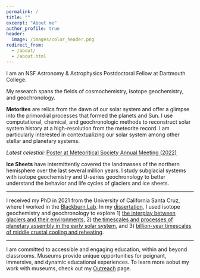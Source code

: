 ```yaml
---
permalink: /
title: ""
excerpt: "About me"
author_profile: true
header:
  image: /images/color_header.png
redirect_from: 
  - /about/
  - /about.html
---
```

I am an NSF Astronomy & Astrophysics Postdoctoral Fellow at Dartmouth College.

My research spans the fields of cosmochemistry, isotope geochemistry, and geochronology. 

**Metorites** are relics from the dawn of our solar system and offer a glimpse into the primordial processes that formed the planets and Sun. I use computational, chemical, and geochronologic methods to reconstruct solar system history at a high-resolution from the meteorite record. I am particularly interested in contextualizing our solar system among other stellar and planetary systems.

<em>Latest celestial:</em> [Poster at Meteoritical Society Annual Meeting (2022)](../files/Edwards_metsoc22.pdf)

**Ice Sheets** have intermittently covered the landmasses of the northern hemisphere over the last several million years. I study subglacial systems with isotope geochemistry and U-series geochronology to better understand the behavior and life cycles of glaciers and ice sheets.

<!---<em>Latest glacial:</em> --->

---
I received my PhD in 2021 from the University of California Santa Cruz, where I worked in the [Blackburn Lab](https://ucscgeochronology.sites.ucsc.edu/). In my [dissertation]((https://escholarship.org/uc/item/0vp7r59z)), I used isotope geochemistry and geochronology to explore 1) [the interplay between glaciers and their environments](../_research/res-2-Subglacial.md),  2) [the timescales and processes of planetary assembly in the early solar system](../_research/res-3-chondrite.md), and 3) [billion-year timescales of middle crustal cooling and reheating](../_research/res-4-thermochron.md).

---
I am committed to accessible and engaging education, within and beyond classrooms. Museums provide unique opportunities for poignant, immersive, and dynamic educational experiences. To learn more aobut my work with museums, check out my [Outreach](../_outreach) page. 

